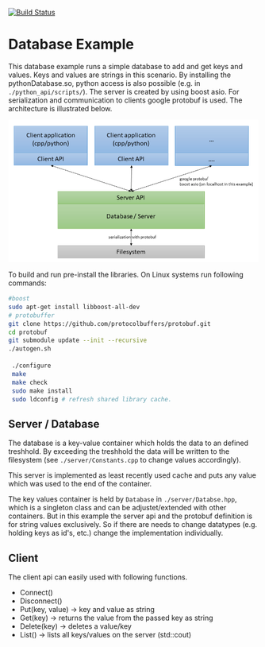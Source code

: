 [![Build Status](https://dev.azure.com/thomassedlmair/cppDatabase/_apis/build/status/ThoSe1990.cppDatabase?branchName=master)](https://dev.azure.com/thomassedlmair/cppDatabase/_build/latest?definitionId=7&branchName=master)

# Database Example 

This database example runs a simple database to add and get keys and values. Keys and values are strings in this scenario. By installing the pythonDatabase.so, python access is also possible (e.g. in `./python_api/scripts/`). The server is created by using boost asio. For serialization and communication to clients google protobuf is used. The architecture is illustrated below.

![architecture](./img/architecture.png)




To build and run pre-install the libraries. On Linux systems run following commands:

```bash
#boost 
sudo apt-get install libboost-all-dev
# protobuffer
git clone https://github.com/protocolbuffers/protobuf.git
cd protobuf
git submodule update --init --recursive
./autogen.sh

 ./configure
 make
 make check
 sudo make install
 sudo ldconfig # refresh shared library cache.
 ```


## Server / Database

The database is a key-value container which holds the data to an defined treshhold. By exceeding the treshhold the data will be written to the filesystem (see `./server/Constants.cpp` to change values accordingly).  

This server is implemented as least recently used cache and puts any value which was used to the end of the container.

  
The key values container is held by `Database` in `./server/Databse.hpp`, which is a singleton class and can be adjustet/extended with other containers. But in this example the server api and the protobuf definition is for string values exclusively. So if there are needs to change datatypes (e.g. holding keys as id's, etc.) change the implementation individually. 


## Client

The client api can easily used with following functions.

- Connect()
- Disconnect()
- Put(key, value) -> key and value as string
- Get(key) -> returns the value from the passed key as string
- Delete(key) -> deletes a value/key
- List() -> lists all keys/values on the server (std::cout)